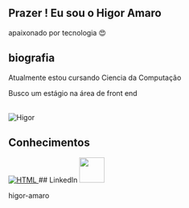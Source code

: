 ## Prazer ! Eu sou o Higor Amaro

apaixonado por tecnologia 😍 
## biografia
 Atualmente estou cursando Ciencia da Computação
 
 Busco um estágio na área de front end

<div  style="display:inline_block"><br>
  
  <img alight="right" alt="Higor" src="https://cdn.discordapp.com/attachments/887510228860534787/887510265283874816/perfi.gif">

</div>

## Conhecimentos
<a>
 <a href="https://www.linkedin.com/in/higor-amaro" target="_blank">
            <img src="https://www.vectorlogo.zone/logos/w3_html5/w3_html5-ar21.svg" title="HTML"></img>
 </a>
## LinkedIn 
   <img height="50" src="https://cdn2.iconfinder.com/data/icons/social-icon-3/512/social_style_3_in-306.png" href="https://www.linkedin.com/in/higor-amaro"/>

higor-amaro
